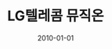 ---
caption: #what displays in the portfolio grid:
  title: "LG텔레콤 뮤직온"
  subtitle: "LG텔레콤 스트리밍 음악 서비스"
  thumbnail: assets/img/portfolio/musicon/thumb_musicon.png
  
#what displays when the item is clicked:
title: "LG텔레콤 뮤직온"
projecttitle: "프로젝트 설명"
project: "LG텔레콤의 스트리밍 음악 서비스 뮤직온 PC 플레이어 개발.<br>
피쳐폰의 미디어 파일과 개인정보를 PC로 싱크하는 윈도우즈 어플리케이션 개발.<br>
&nbsp;• MP3 다운로드(DRM) 및 폰으로 전송<br>
&nbsp;• 일정, SMS, 전화번호부, 사진 및 동영상 싱크"
roletitle: "주요업무 및 담당역할"
role: "&nbsp;• PC용 musicON Player 개발<br>
&nbsp;• 제품군 테마 매니저 모듈(DLL) 개발<br>
&nbsp;• CDDB(Compact Disk Data Base) 연동 모듈 개발<br>
&nbsp;• ActiveX Pipe 통신 모듈 개발<br>
&nbsp;• 음악/동영상 플레이어 모듈 개발<br>
&nbsp;• ID3 Tag 관리 모듈 개발<br>
&nbsp;• EmbedWeb 모듈 개발<br>
&nbsp;• List 모듈 확장 개발<br>
&nbsp;• Windows Message Manager 모듈<br>
&nbsp;• Local DB 관리 모듈<br>
&nbsp;• PC용 포토 에디터 개발(다중 레이어 지원가능한 이미지 편집, 클립아트, 액자, 말풍선 기능 개발)<br>
&nbsp;• 통합 프레임 워크 연동으로 단말 전송 기능 구현"
datetitle: "참여기간"
startdate: 2007/06
enddate: 2010/01
skilltitle: "개발언어 / 주요기술 / 사용툴"
skills:
  - title: "Delphi 7"
  - title: "CDDB"
  - title: "UAC"
  - title: "ActiveX"
linktitle: "링크"
link: "http://www.musicon.co.kr/"
imagetitle: "참고화면"
images:
 - src: assets/img/portfolio/musicon/musicon_01.png
 - alt: 
 - src: assets/img/portfolio/musicon/musicon_02.png
 - alt: 
date: 2010-01-01
---
